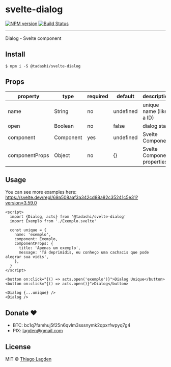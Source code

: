 # svelte-dialog

[![NPM version][npm-img]][npm]
[![Build Status][ci-img]][ci]


[npm-img]:  https://img.shields.io/npm/v/@tadashi/svelte-dialog.svg
[npm]:      https://www.npmjs.com/package/@tadashi/svelte-dialog
[ci-img]:   https://github.com/lagden/svelte-dialog/actions/workflows/nodejs.yml/badge.svg
[ci]:       https://github.com/lagden/svelte-dialog/actions/workflows/nodejs.yml

---

Dialog - Svelte component

## Install

```
$ npm i -S @tadashi/svelte-dialog
```

## Props

property       | type         | required    | default   | description
-------------- | ------------ | ----------- | --------- | ------------
name           | String       | no          | undefined | unique name (like a ID)
open           | Boolean      | no          | false     | dialog state
component      | Component    | yes         | undefined | Svelte Component
componentProps | Object       | no          | {}        | Svelte Component properties


## Usage

You can see more examples here: https://svelte.dev/repl/69a508aaf3a342cd88a82c35241c5e31?version=3.59.0

```svelte
<script>
  import {Dialog, acts} from '@tadashi/svelte-dialog'
  import Exemplo from './Exemplo.svelte'

  const unique = {
    name: 'exemplo',
    component: Exemplo,
    componentProps: {
      title: 'Apenas um exemplo',
      message: 'Tá deprimidis, eu conheço uma cachacis que pode alegrar sua vidis',
    },
  }
</script>

<button on:click="{() => acts.open('exemplo')}">Dialog Unique</button>
<button on:click="{() => acts.open()}">Dialog</button>

<Dialog {...unique} />
<Dialog />
```


## Donate ❤️

- BTC: bc1q7famhuj5f25n6qvlm3sssnymk2qpxrfwpyq7g4
- PIX: lagden@gmail.com


## License

MIT © [Thiago Lagden](https://github.com/lagden)
